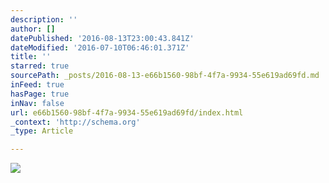 ```yaml
---
description: ''
author: []
datePublished: '2016-08-13T23:00:43.841Z'
dateModified: '2016-07-10T06:46:01.371Z'
title: ''
starred: true
sourcePath: _posts/2016-08-13-e66b1560-98bf-4f7a-9934-55e619ad69fd.md
inFeed: true
hasPage: true
inNav: false
url: e66b1560-98bf-4f7a-9934-55e619ad69fd/index.html
_context: 'http://schema.org'
_type: Article

---
```

![](https://the-grid-user-content.s3-us-west-2.amazonaws.com/8e22573b-af70-44f2-a40e-6f7662bcbe0e.jpg)